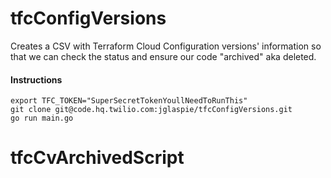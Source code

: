 # tfcConfigVersions
Creates a CSV with Terraform Cloud Configuration versions' information so that we can check the status and ensure our code 
"archived" aka deleted.

#### Instructions
```
export TFC_TOKEN="SuperSecretTokenYoullNeedToRunThis"
git clone git@code.hq.twilio.com:jglaspie/tfcConfigVersions.git
go run main.go
```
# tfcCvArchivedScript
